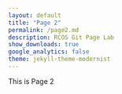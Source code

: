 ```yaml
---
layout: default
title: "Page 2"
permalink: /page2.md
description: RCOS Git Page Lab
show_downloads: true
google_analytics: false
theme: jekyll-theme-modernist
---
```

This is Page 2
